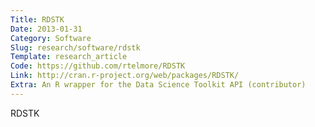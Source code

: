 ```yaml
---
Title: RDSTK
Date: 2013-01-31
Category: Software
Slug: research/software/rdstk
Template: research_article
Code: https://github.com/rtelmore/RDSTK
Link: http://cran.r-project.org/web/packages/RDSTK/
Extra: An R wrapper for the Data Science Toolkit API (contributor)
---
```


RDSTK
